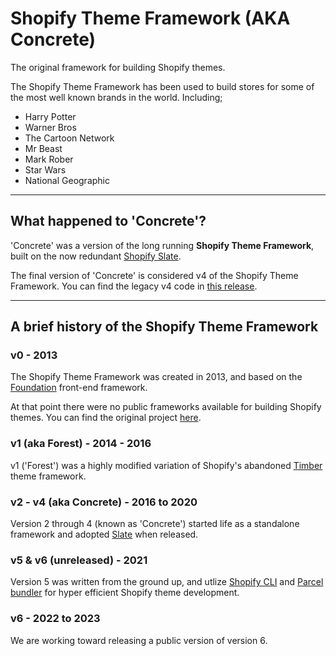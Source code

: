 # Shopify Theme Framework (AKA Concrete)

The original framework for building Shopify themes.

The Shopify Theme Framework has been used to build stores for some of the most well known brands in the world. Including;

* Harry Potter
* Warner Bros
* The Cartoon Network
* Mr Beast
* Mark Rober
* Star Wars
* National Geographic

-----

## What happened to 'Concrete'?

'Concrete' was a version of the long running <b>Shopify Theme Framework</b>, built on the now redundant [Shopify Slate](https://github.com/Shopify/slate).

The final version of 'Concrete' is considered v4 of the Shopify Theme Framework. You can find the legacy v4 code in [this release](https://github.com/Elkfox/Concrete/releases/tag/v4-alpha.1).

-----

## A brief history of the Shopify Theme Framework

### v0 - 2013

The Shopify Theme Framework was created in 2013, and based on the [Foundation](https://get.foundation/sites.html) front-end framework.

At that point there were no public frameworks available for building Shopify themes. You can find the original project [here](https://github.com/Cam/Shopify-Theme-Framework).

### v1 (aka Forest) - 2014 - 2016

v1 ('Forest') was a highly modified variation of Shopify's abandoned [Timber](https://github.com/Shopify/Timber) theme framework.

### v2 - v4 (aka Concrete) - 2016 to 2020

Version 2 through 4 (known as 'Concrete') started life as a standalone framework and adopted [Slate](https://github.com/Shopify/slate) when released.

### v5 & v6 (unreleased) - 2021

Version 5 was written from the ground up, and utlize [Shopify CLI](https://github.com/Shopify/cli) and [Parcel bundler](https://github.com/parcel-bundler/parcel) for hyper efficient Shopify theme development.

### v6 - 2022 to 2023

We are working toward releasing a public version of version 6.
